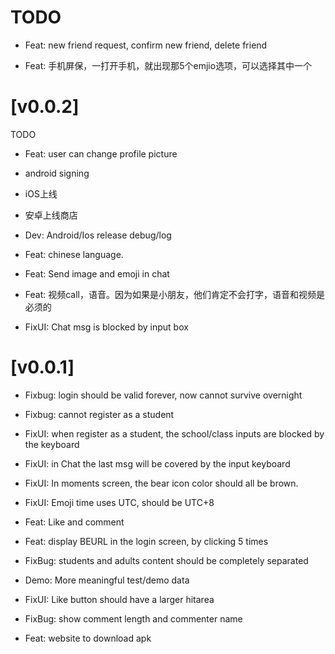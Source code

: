 
# TODO

- Feat: new friend request, confirm new friend, delete friend

- Feat: 手机屏保，一打开手机，就出现那5个emjio选项，可以选择其中一个

# [v0.0.2]

TODO

- Feat: user can change profile picture
- android signing
- iOS上线

- 安卓上线商店
- Dev: Android/Ios release debug/log

- Feat: chinese language.
- Feat: Send image and emoji in chat
- Feat: 视频call，语音。因为如果是小朋友，他们肯定不会打字，语音和视频是必须的

- FixUI: Chat msg is blocked by input box




# [v0.0.1]

- Fixbug: login should be valid forever, now cannot survive overnight
- Fixbug: cannot register as a student
- FixUI: when register as a student, the school/class inputs are blocked by the keyboard
- FixUI: in Chat the last msg will be covered by the input keyboard
- FixUI: In moments screen, the bear icon color should all be brown.
- FixUI: Emoji time uses UTC, should be UTC+8
- Feat: Like and comment

- Feat: display BEURL in the login screen, by clicking 5 times
- FixBug: students and adults content should be completely separated
- Demo: More meaningful test/demo data
- FixUI: Like button should have a larger hitarea
- FixBug: show comment length and commenter name
- Feat: website to download apk



